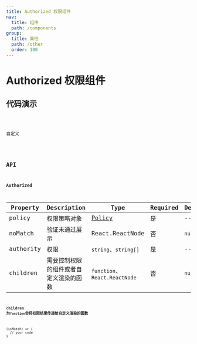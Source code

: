 ```yaml
---
title: Authorized 权限组件
nav:
  title: 组件
  path: /components
group:
  title: 其他
  path: /other
  order: 100
---
```


# Authorized 权限组件

## 代码演示

<code src="./demo/simple.tsx" />

自定义

<code src="./demo/customize.tsx" />

## API

### Authorized

| Property  | Description                            | Type                                                                   | Required | Default | Alternative |
| --------- | -------------------------------------- | ---------------------------------------------------------------------- | -------- | ------- | ----------- |
| policy    | 权限策略对象                           | [Policy](https://github.com/pansyjs/utils/tree/master/packages/policy) | 是       | --      | --          |
| noMatch   | 验证未通过展示                         | React.ReactNode                                                        | 否       | `null`  | --          |
| authority | 权限                                   | `string`、`string[]`                                                   | 是       | --      | --          |
| children  | 需要控制权限的组件或者自定义渲染的函数 | `function`、`React.ReactNode`                                          | 否       | `null`  | --          |

**children 为`function`会将权限结果传递给自定义渲染的函数**

```
(isMatch) => {
  // your code
}
```
